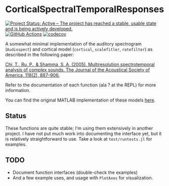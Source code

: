 # CorticalSpectralTemporalResponses

[![Project Status: Active – The project has reached a stable, usable state and is being actively developed.](https://www.repostatus.org/badges/latest/active.svg)](https://www.repostatus.org/#active)
[![GitHub Actions](https://github.com/haberdashPI/CorticalSpectralTemporalResponses/workflows/CI/badge.svg)](https://github.com/haberdashPI/CorticalSpectralTemporalResponses/actions?query=workflow%3ACI)
[![codecov](https://codecov.io/gh/haberdashPI/CorticalSpectralTemporalResponses/branch/master/graph/badge.svg)](https://codecov.io/gh/haberdashPI/CorticalSpectralTemporalResponses)

A somewhat minimal implementation of the auditory spectrogram (`Audiospect`)
and cortical model (`cortical`, `scalefitler`, `ratefilter`) as described in the following paper:

[Chi, T., Ru, P., & Shamma, S. A. (2005). Multiresolution spectrotemporal
analysis of complex sounds. The Journal of the Acoustical Society of America,
118(2), 887–906.](http://doi.org/10.1121/1.1945807)

Refer to the documentation of each function (ala ? at the REPL) for more information.

You can find the original MATLAB implementation of these models
[here](https://isr.umd.edu/Labs/NSL/Software.htm).

## Status

These functions are quite stable; I'm using them extensively in another project.
I have not put much work into documenting the interface yet, but it is relatively
straightforward to use. Take a look at `test/runtests.jl` for examples.

## TODO

- Document function interfaces (double-check the examples)
- And a few example uses, and usage with `PlotAxes` for visualization.
